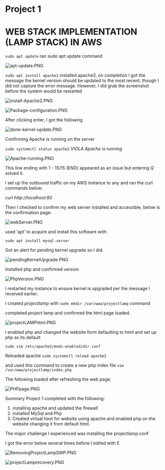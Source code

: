 # Project 1

# WEB STACK IMPLEMENTATION (LAMP STACK) IN AWS

`sudo apt update`    ran sudo apt update command

![apt-update.PNG](./images/apt-update.PNG)

`sudo apt install apache2`  installed apache2, on completion I got the message the kernel version should be updated to the most recent, though I did not capture the error message. However, I did grab the screenshot before the system would be restarted

![install-Apache2.PNG](./images/install-Apache2.PNG)

![Package-configuration.PNG](./images/Package-configuration.PNG)


After clicking enter, I got the following

![done-kernel-update.PNG](./images/done-kernel-update.PNG)


Confirming Apache is running on the server

`sudo systemctl status apache2` *VIOLA Apache is running*

![Apache-running.PNG](./images/Apache-running.PNG)


This line ending with 1 - 15/15 (END) appeared as an issue but entering *Q* solved it.


I set up the outbound traffic on my AWS instance to any and ran the curl commands below:

*curl http://localhost:80*

Then I checked to confirm my web server installed and accessible, below is the confirmation page:


![webServer.PNG](./images/webServer.PNG)


used ‘apt’ to acquire and install this software with:

`sudo apt install mysql-server`

Got an alert for pending kernel upgrade so I did.

![pendingKernelUpgrade.PNG](./images/pendingKernelUpgrade.PNG)


Installed php and confirmed version

![PhpVersion.PNG](./images/PhpVersion.PNG)

I restarted my instance to ensure kernel is upgraded per the message I received earlier.



I created *projectlamp* with `sudo mkdir /var/www/projectlamp` command

completed project lamp and confirmed the html page loaded.

![projectLAMPhtml.PNG](./images/projectLAMPhtml.PNG)


I enabled php and changed the website form defaulting to html and set up php as its default

`sudo vim /etc/apache2/mods-enabled/dir.conf`

Reloaded apache `sudo systemctl reload apache2`

and used this command to create a new php index file `vim /var/www/projectlamp/index.php` 

The following loaded after refreshing the web page:

![PHPpage.PNG](./images/PHPpage.PNG)


Summary
Project 1 completed with the following:
1. installing apache and updated the firewall
2. installed MySql and Php
3. Created virtual host for website using apache and enabled php on the website changing it from default html.

The major challenge I experienced was installing the projectlamp.conf

I got the error below several times before I edited with E

![RemovingProjectLampSWP.PNG](./images/RemovingProjectLampSWP.PNG)


![projectLamprecovery.PNG](./images/projectLamprecovery.PNG)